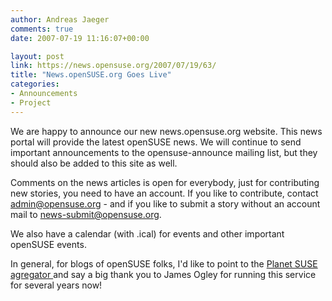 ```yaml
---
author: Andreas Jaeger
comments: true
date: 2007-07-19 11:16:07+00:00

layout: post
link: https://news.opensuse.org/2007/07/19/63/
title: "News.openSUSE.org Goes Live"
categories:
- Announcements
- Project
---
```

We are happy to announce our new news.opensuse.org website. This news portal will provide the latest openSUSE news.  We will continue to send important announcements to the opensuse-announce mailing list, but they should also be added to this site as well.

Comments on the news articles is open for everybody, just for contributing new stories, you need to have an account.  If you like to contribute, contact admin@opensuse.org - and if you like to submit a story without an account mail to news-submit@opensuse.org.

We also have a calendar (with .ical) for events and other important openSUSE events.

In general, for blogs of openSUSE folks, I'd like to point to the [Planet SUSE agregator ](http://www.planetsuse.org) and say a big thank you to James Ogley for running this service for several years now!		
